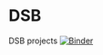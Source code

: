 # DSB
DSB projects
[![Binder](https://mybinder.org/badge_logo.svg)](https://mybinder.org/v2/gh/Freeyolo/DSB/main)
